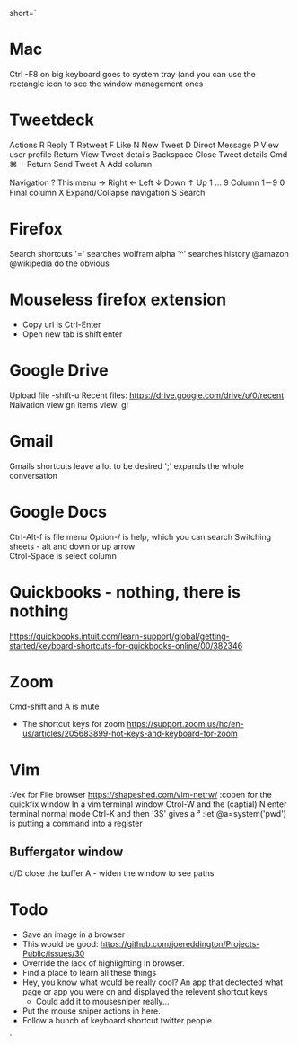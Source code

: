 short=`




# Mac 
Ctrl -F8 on big keyboard goes to system tray (and you can use the rectangle icon to see the window management ones 

# Tweetdeck 
Actions
    R Reply
    T Retweet
    F Like 
    N New Tweet
    D Direct Message
    P View user profile
    Return View Tweet details 
    Backspace Close Tweet details 
    Cmd ⌘ + Return Send Tweet 
    A Add column

Navigation
    ? This menu
    → Right
    ← Left
    ↓ Down
    ↑ Up
    1 … 9 Column 1－9
    0 Final column
    X Expand/Collapse navigation
    S Search



# Firefox 
Search shortcuts 
'=' searches wolfram alpha
'^' searches history
@amazon @wikipedia do the obvious 


# Mouseless firefox extension 
* Copy url is Ctrl-Enter
* Open new tab is shift enter 


# Google Drive
Upload file -shift-u
Recent files: https://drive.google.com/drive/u/0/recent 
Naivation view gn 
items view: gl 

# Gmail 
Gmails shortcuts leave a lot to be desired
';' expands the whole conversation

# Google Docs 
Ctrl-Alt-f is file menu
Option-/ is help, which you can search
Switching sheets - alt and down or up arrow  
Ctrol-Space is select column

# Quickbooks - nothing, there is nothing 
https://quickbooks.intuit.com/learn-support/global/getting-started/keyboard-shortcuts-for-quickbooks-online/00/382346 

# Zoom
Cmd-shift and A is mute
*  The shortcut keys for zoom https://support.zoom.us/hc/en-us/articles/205683899-hot-keys-and-keyboard-for-zoom 


# Vim 
:Vex for File browser https://shapeshed.com/vim-netrw/ 
:copen for the quickfix window 
In a vim terminal window Ctrol-W and the (captial) N enter terminal normal mode
Ctrl-K and then '3S' gives a ³
:let @a=system('pwd') is putting a command into a register 

## Buffergator window 
d/D close the buffer 
A - widen the window to see paths

# Todo 
* Save an image in a browser 
* This would be good: https://github.com/joereddington/Projects-Public/issues/30 
* Override the lack of highlighting in browser. 
* Find a place to learn all these things 
* Hey, you know what would be really cool? An app that dectected what page or app you were on and displayed the relevent shortcut keys
  * Could add it to mousesniper really... 
* Put the mouse sniper actions in here. 
* Follow a bunch of keyboard shortcut twitter people. 


`

